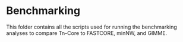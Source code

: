 # Benchmarking

This folder contains all the scripts used for running the benchmarking analyses to compare Tn-Core to FASTCORE, minNW, and GIMME.
